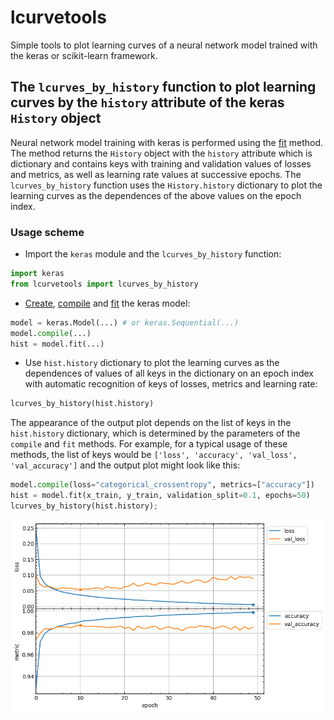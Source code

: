 # lcurvetools
Simple tools to plot learning curves of a neural network model trained with the keras or scikit-learn framework.

## The `lcurves_by_history` function to plot learning curves by the `history` attribute of the keras `History` object

Neural network model training with keras is performed using the [fit](https://keras.io/api/models/model_training_apis/#fit-method) method. The method returns the `History` object with the `history` attribute which is dictionary and contains keys with training and validation values of losses and metrics, as well as learning rate values at successive epochs. The `lcurves_by_history` function uses the `History.history` dictionary to plot the learning curves as the dependences of the above values on the epoch index.

### Usage scheme
- Import the `keras` module and the `lcurves_by_history` function:
```python
import keras
from lcurvetools import lcurves_by_history
```
- [Create](https://keras.io/api/models/), [compile](https://keras.io/api/models/model_training_apis/#compile-method)
and [fit](https://keras.io/api/models/model_training_apis/#fit-method) the keras model:
```python
model = keras.Model(...) # or keras.Sequential(...)
model.compile(...)
hist = model.fit(...)
```
- Use `hist.history` dictionary to plot the learning curves as the dependences of values of all keys in the dictionary on an epoch index with automatic recognition of keys of losses, metrics and learning rate:
```python
lcurves_by_history(hist.history)
```
The appearance of the output plot depends on the list of keys in the `hist.history` dictionary, which is determined by the parameters of the `compile` and `fit` methods. For example, for a typical usage of these methods, the list of keys would be `['loss', 'accuracy', 'val_loss', 'val_accuracy']` and the output plot might look like this:
```python
model.compile(loss="categorical_crossentropy", metrics=["accuracy"])
hist = model.fit(x_train, y_train, validation_split=0.1, epochs=50)
lcurves_by_history(hist.history);
```
![typical plot of learning curves](img/typical_plot.png)